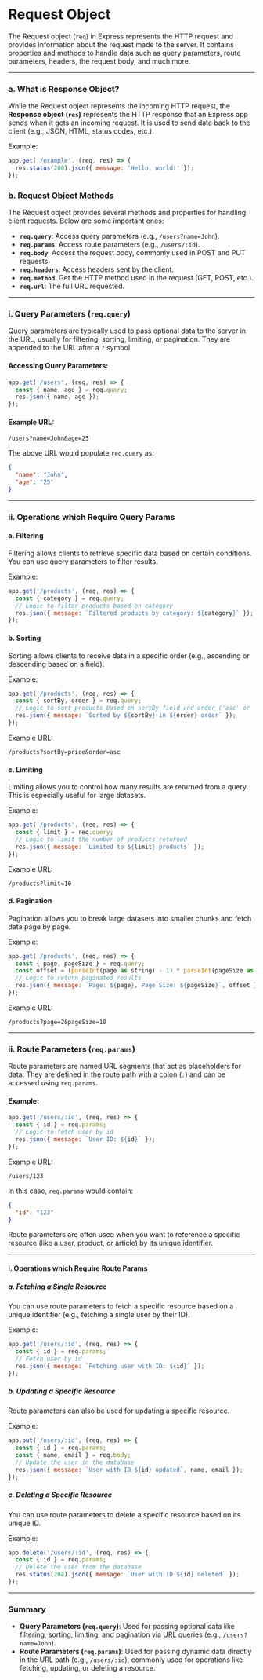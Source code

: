 # Request Object

The Request object (`req`) in Express represents the HTTP request and provides information about the request made to the server. It contains properties and methods to handle data such as query parameters, route parameters, headers, the request body, and much more.

---

### **a. What is Response Object?**

While the Request object represents the incoming HTTP request, the **Response object (`res`)** represents the HTTP response that an Express app sends when it gets an incoming request. It is used to send data back to the client (e.g., JSON, HTML, status codes, etc.).

Example:
```javascript
app.get('/example', (req, res) => {
  res.status(200).json({ message: 'Hello, world!' });
});
```

### **b. Request Object Methods**

The Request object provides several methods and properties for handling client requests. Below are some important ones:

- **`req.query`**: Access query parameters (e.g., `/users?name=John`).
- **`req.params`**: Access route parameters (e.g., `/users/:id`).
- **`req.body`**: Access the request body, commonly used in POST and PUT requests.
- **`req.headers`**: Access headers sent by the client.
- **`req.method`**: Get the HTTP method used in the request (GET, POST, etc.).
- **`req.url`**: The full URL requested.

---

### **i. Query Parameters (`req.query`)**

Query parameters are typically used to pass optional data to the server in the URL, usually for filtering, sorting, limiting, or pagination. They are appended to the URL after a `?` symbol.

#### Accessing Query Parameters:
```javascript
app.get('/users', (req, res) => {
  const { name, age } = req.query;
  res.json({ name, age });
});
```

#### Example URL:
```
/users?name=John&age=25
```
The above URL would populate `req.query` as:
```json
{
  "name": "John",
  "age": "25"
}
```

---

### **ii. Operations which Require Query Params**

#### a. Filtering
Filtering allows clients to retrieve specific data based on certain conditions. You can use query parameters to filter results.

Example:
```javascript
app.get('/products', (req, res) => {
  const { category } = req.query;
  // Logic to filter products based on category
  res.json({ message: `Filtered products by category: ${category}` });
});
```

#### b. Sorting
Sorting allows clients to receive data in a specific order (e.g., ascending or descending based on a field).

Example:
```javascript
app.get('/products', (req, res) => {
  const { sortBy, order } = req.query;
  // Logic to sort products based on sortBy field and order ('asc' or 'desc')
  res.json({ message: `Sorted by ${sortBy} in ${order} order` });
});
```

Example URL:
```
/products?sortBy=price&order=asc
```

#### c. Limiting
Limiting allows you to control how many results are returned from a query. This is especially useful for large datasets.

Example:
```javascript
app.get('/products', (req, res) => {
  const { limit } = req.query;
  // Logic to limit the number of products returned
  res.json({ message: `Limited to ${limit} products` });
});
```

Example URL:
```
/products?limit=10
```

#### d. Pagination
Pagination allows you to break large datasets into smaller chunks and fetch data page by page.

Example:
```javascript
app.get('/products', (req, res) => {
  const { page, pageSize } = req.query;
  const offset = (parseInt(page as string) - 1) * parseInt(pageSize as string);
  // Logic to return paginated results
  res.json({ message: `Page: ${page}, Page Size: ${pageSize}`, offset });
});
```

Example URL:
```
/products?page=2&pageSize=10
```

---

### **ii. Route Parameters (`req.params`)**

Route parameters are named URL segments that act as placeholders for data. They are defined in the route path with a colon (`:`) and can be accessed using `req.params`.

#### Example:
```javascript
app.get('/users/:id', (req, res) => {
  const { id } = req.params;
  // Logic to fetch user by id
  res.json({ message: `User ID: ${id}` });
});
```

Example URL:
```
/users/123
```

In this case, `req.params` would contain:
```json
{
  "id": "123"
}
```

Route parameters are often used when you want to reference a specific resource (like a user, product, or article) by its unique identifier.

---

#### i. Operations which Require Route Params

##### a. Fetching a Single Resource
You can use route parameters to fetch a specific resource based on a unique identifier (e.g., fetching a single user by their ID).

Example:
```javascript
app.get('/users/:id', (req, res) => {
  const { id } = req.params;
  // Fetch user by id
  res.json({ message: `Fetching user with ID: ${id}` });
});
```

##### b. Updating a Specific Resource
Route parameters can also be used for updating a specific resource.

Example:
```javascript
app.put('/users/:id', (req, res) => {
  const { id } = req.params;
  const { name, email } = req.body;
  // Update the user in the database
  res.json({ message: `User with ID ${id} updated`, name, email });
});
```

##### c. Deleting a Specific Resource
You can use route parameters to delete a specific resource based on its unique ID.

Example:
```javascript
app.delete('/users/:id', (req, res) => {
  const { id } = req.params;
  // Delete the user from the database
  res.status(204).json({ message: `User with ID ${id} deleted` });
});
```

---

### Summary

- **Query Parameters (`req.query`)**: Used for passing optional data like filtering, sorting, limiting, and pagination via URL queries (e.g., `/users?name=John`).
- **Route Parameters (`req.params`)**: Used for passing dynamic data directly in the URL path (e.g., `/users/:id`), commonly used for operations like fetching, updating, or deleting a resource.
